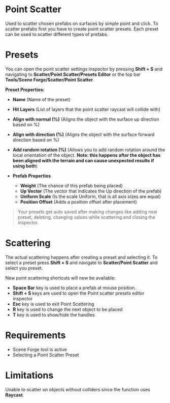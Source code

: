 ﻿
# Point Scatter

Used to scatter chosen prefabs on surfaces by simple point and click. To scatter prefabs first you have to create point scatter presets. Each preset can be used to scatter different types of prefabs. 


# Presets

You can open the point scatter settings inspector by pressing **Shift + S** and navigating to **Scatter/Point Scatter/Presets Editor** or the top bar **Tools/Scene Forge/Scatter/Point Scatter**.

**Preset Properties:**
- **Name** (Name of the preset)
- **Hit Layers** (List of layers that the point scatter raycast will collide with) 
- **Align with normal (%)** (Aligns the object with the surface up direction based on %)
- **Align with direction (%)** (Aligns the object with the surface forward direction based on %)
- **Add random rotation (%)** (Allows you to add random rotation around the local orientation of the object. **Note: this happens after the object has been aligned with the terrain and can cause unexpected results if using both**)
- **Prefab Properties**

	- **Weight** (The chance of this prefab being placed)
	- **Up Vector** (The vector that indicates the Up direction of the prefab)
	- **Uniform Scale** (Is the scale Uniform, that is all axis sizes are equal)
	- **Position Offset** (Adds a position offset after placement)  

 >Your presets get auto saved after making changes like adding new preset, deleting, changing values while scattering and closing the inspector.

# Scattering

The actual scattering happens after creating a preset and selecting it. To select a preset press **Shift + S** and navigate to **Scatter/Point Scatter** and select you preset.

New point scattering shortcuts will now be available:

- **Space Bar** key is used to place a prefab at mouse position.
- **Shift + S** keys are used to open the Point scatter presets editor inspector
- **Esc** key is used to exit Point Scattering
- **R** key is used to change the next object to be placed
- **T** key is used to show/hide the handles


# Requirements

- Scene Forge tool is active
- Selecting a Point Scatter Preset

# Limitations
Unable to scatter on objects without colliders since the function uses **Raycast**.
